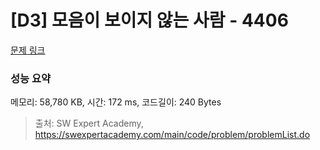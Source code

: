 # [D3] 모음이 보이지 않는 사람 - 4406 

[문제 링크](https://swexpertacademy.com/main/code/problem/problemDetail.do?contestProbId=AWNcD_66pUEDFAV8) 

### 성능 요약

메모리: 58,780 KB, 시간: 172 ms, 코드길이: 240 Bytes



> 출처: SW Expert Academy, https://swexpertacademy.com/main/code/problem/problemList.do